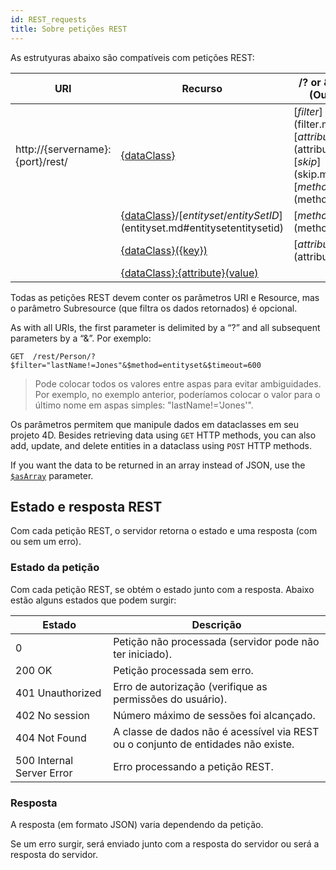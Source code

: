 ```yaml
---
id: REST_requests
title: Sobre petições REST
---
```


As estrutyuras abaixo são compatíveis com petições REST:

| URI                               | Recurso                                                                                    | /? or &{filter} (Output)                                                           |
| --------------------------------- | ------------------------------------------------------------------------------------------ | ----------------------------------------------------------------------------------------------------- |
| http\://{servername}:{port}/rest/ | [{dataClass}](dataClass.md)                                                                | [$filter]($filter.md), [$attributes]($attributes.md), [$skip]($skip.md), [$method=...]($method.md)... |
|                                   | [{dataClass}](dataClass.md)/[$entityset/{entitySetID}]($entityset.md#entitysetentitysetid) | [$method=...]($method.md)                                                                             |
|                                   | [{dataClass}({key})](dataClass.md#dataclasskey)                         | [$attributes]($attributes.md)                                                                         |
|                                   | [{dataClass}:{attribute}(value)](dataClass.md#dataclassattributevalue)  |                                                                                                       |

Todas as petições REST devem conter os parâmetros URI e Resource, mas o parâmetro Subresource (que filtra os dados retornados) é opcional.

As with all URIs, the first parameter is delimited by a “?” and all subsequent parameters by a “&”. Por exemplo:

`GET  /rest/Person/?$filter="lastName!=Jones"&$method=entityset&$timeout=600`

> Pode colocar todos os valores entre aspas para evitar ambiguidades. Por exemplo, no exemplo anterior, poderíamos colocar o valor para o último nome em aspas simples: "lastName!='Jones'".

Os parâmetros permitem que manipule dados em dataclasses em seu projeto 4D. Besides retrieving data using `GET` HTTP methods, you can also add, update, and delete entities in a dataclass using `POST` HTTP methods.

If you want the data to be returned in an array instead of JSON, use the [`$asArray`]($asArray.md) parameter.

## Estado e resposta REST

Com cada petição REST, o servidor retorna o estado e uma resposta (com ou sem um erro).

### Estado da petição

Com cada petição REST, se obtém o estado junto com a resposta. Abaixo estão alguns estados que podem surgir:

| Estado                    | Descrição                                                                         |
| ------------------------- | --------------------------------------------------------------------------------- |
| 0                         | Petição não processada (servidor pode não ter iniciado).       |
| 200 OK                    | Petição processada sem erro.                                                      |
| 401 Unauthorized          | Erro de autorização (verifique as permissões do usuário).      |
| 402 No session            | Número máximo de sessões foi alcançado.                                           |
| 404 Not Found             | A classe de dados não é acessível via REST ou o conjunto de entidades não existe. |
| 500 Internal Server Error | Erro processando a petição REST.                                                  |

### Resposta

A resposta (em formato JSON) varia dependendo da petição.

Se um erro surgir, será enviado junto com a resposta do servidor ou será a resposta do servidor.
